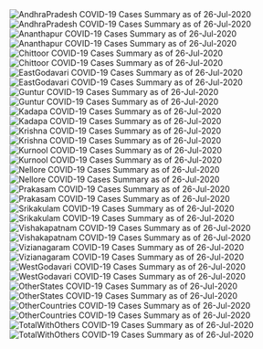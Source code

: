 <img src="https://deepuhub.github.io/COVID-19/GraphsGenerated/26-Jul-2020/AndhraPradesh_26-Jul-2020.jpg" alt="AndhraPradesh COVID-19 Cases Summary as of 26-Jul-2020">
<br>
<img src="https://deepuhub.github.io/COVID-19/GraphsGenerated/26-Jul-2020/Last24Hrs_AndhraPradesh_26-Jul-2020.jpg" alt="AndhraPradesh COVID-19 Cases Summary as of 26-Jul-2020">
<br>
<img src="https://deepuhub.github.io/COVID-19/GraphsGenerated/26-Jul-2020/Ananthapur_26-Jul-2020.jpg" alt="Ananthapur COVID-19 Cases Summary as of 26-Jul-2020">
<br>
<img src="https://deepuhub.github.io/COVID-19/GraphsGenerated/26-Jul-2020/Last24Hrs_Ananthapur_26-Jul-2020.jpg" alt="Ananthapur COVID-19 Cases Summary as of 26-Jul-2020">
<br>
<img src="https://deepuhub.github.io/COVID-19/GraphsGenerated/26-Jul-2020/Chittoor_26-Jul-2020.jpg" alt="Chittoor COVID-19 Cases Summary as of 26-Jul-2020">
<br>
<img src="https://deepuhub.github.io/COVID-19/GraphsGenerated/26-Jul-2020/Last24Hrs_Chittoor_26-Jul-2020.jpg" alt="Chittoor COVID-19 Cases Summary as of 26-Jul-2020">
<br>
<img src="https://deepuhub.github.io/COVID-19/GraphsGenerated/26-Jul-2020/EastGodavari_26-Jul-2020.jpg" alt="EastGodavari COVID-19 Cases Summary as of 26-Jul-2020">
<br>
<img src="https://deepuhub.github.io/COVID-19/GraphsGenerated/26-Jul-2020/Last24Hrs_EastGodavari_26-Jul-2020.jpg" alt="EastGodavari COVID-19 Cases Summary as of 26-Jul-2020">
<br>
<img src="https://deepuhub.github.io/COVID-19/GraphsGenerated/26-Jul-2020/Guntur_26-Jul-2020.jpg" alt="Guntur COVID-19 Cases Summary as of 26-Jul-2020">
<br>
<img src="https://deepuhub.github.io/COVID-19/GraphsGenerated/26-Jul-2020/Last24Hrs_Guntur_26-Jul-2020.jpg" alt="Guntur COVID-19 Cases Summary as of 26-Jul-2020">
<br>
<img src="https://deepuhub.github.io/COVID-19/GraphsGenerated/26-Jul-2020/Kadapa_26-Jul-2020.jpg" alt="Kadapa COVID-19 Cases Summary as of 26-Jul-2020">
<br>
<img src="https://deepuhub.github.io/COVID-19/GraphsGenerated/26-Jul-2020/Last24Hrs_Kadapa_26-Jul-2020.jpg" alt="Kadapa COVID-19 Cases Summary as of 26-Jul-2020">
<br>
<img src="https://deepuhub.github.io/COVID-19/GraphsGenerated/26-Jul-2020/Krishna_26-Jul-2020.jpg" alt="Krishna COVID-19 Cases Summary as of 26-Jul-2020">
<br>
<img src="https://deepuhub.github.io/COVID-19/GraphsGenerated/26-Jul-2020/Last24Hrs_Krishna_26-Jul-2020.jpg" alt="Krishna COVID-19 Cases Summary as of 26-Jul-2020">
<br>
<img src="https://deepuhub.github.io/COVID-19/GraphsGenerated/26-Jul-2020/Kurnool_26-Jul-2020.jpg" alt="Kurnool COVID-19 Cases Summary as of 26-Jul-2020">
<br>
<img src="https://deepuhub.github.io/COVID-19/GraphsGenerated/26-Jul-2020/Last24Hrs_Kurnool_26-Jul-2020.jpg" alt="Kurnool COVID-19 Cases Summary as of 26-Jul-2020">
<br>
<img src="https://deepuhub.github.io/COVID-19/GraphsGenerated/26-Jul-2020/Nellore_26-Jul-2020.jpg" alt="Nellore COVID-19 Cases Summary as of 26-Jul-2020">
<br>
<img src="https://deepuhub.github.io/COVID-19/GraphsGenerated/26-Jul-2020/Last24Hrs_Nellore_26-Jul-2020.jpg" alt="Nellore COVID-19 Cases Summary as of 26-Jul-2020">
<br>
<img src="https://deepuhub.github.io/COVID-19/GraphsGenerated/26-Jul-2020/Prakasam_26-Jul-2020.jpg" alt="Prakasam COVID-19 Cases Summary as of 26-Jul-2020">
<br>
<img src="https://deepuhub.github.io/COVID-19/GraphsGenerated/26-Jul-2020/Last24Hrs_Prakasam_26-Jul-2020.jpg" alt="Prakasam COVID-19 Cases Summary as of 26-Jul-2020">
<br>
<img src="https://deepuhub.github.io/COVID-19/GraphsGenerated/26-Jul-2020/Srikakulam_26-Jul-2020.jpg" alt="Srikakulam COVID-19 Cases Summary as of 26-Jul-2020">
<br>
<img src="https://deepuhub.github.io/COVID-19/GraphsGenerated/26-Jul-2020/Last24Hrs_Srikakulam_26-Jul-2020.jpg" alt="Srikakulam COVID-19 Cases Summary as of 26-Jul-2020">
<br>
<img src="https://deepuhub.github.io/COVID-19/GraphsGenerated/26-Jul-2020/Vishakapatnam_26-Jul-2020.jpg" alt="Vishakapatnam COVID-19 Cases Summary as of 26-Jul-2020">
<br>
<img src="https://deepuhub.github.io/COVID-19/GraphsGenerated/26-Jul-2020/Last24Hrs_Vishakapatnam_26-Jul-2020.jpg" alt="Vishakapatnam COVID-19 Cases Summary as of 26-Jul-2020">
<br>
<img src="https://deepuhub.github.io/COVID-19/GraphsGenerated/26-Jul-2020/Vizianagaram_26-Jul-2020.jpg" alt="Vizianagaram COVID-19 Cases Summary as of 26-Jul-2020">
<br>
<img src="https://deepuhub.github.io/COVID-19/GraphsGenerated/26-Jul-2020/Last24Hrs_Vizianagaram_26-Jul-2020.jpg" alt="Vizianagaram COVID-19 Cases Summary as of 26-Jul-2020">
<br>
<img src="https://deepuhub.github.io/COVID-19/GraphsGenerated/26-Jul-2020/WestGodavari_26-Jul-2020.jpg" alt="WestGodavari COVID-19 Cases Summary as of 26-Jul-2020">
<br>
<img src="https://deepuhub.github.io/COVID-19/GraphsGenerated/26-Jul-2020/Last24Hrs_WestGodavari_26-Jul-2020.jpg" alt="WestGodavari COVID-19 Cases Summary as of 26-Jul-2020">
<br>
<img src="https://deepuhub.github.io/COVID-19/GraphsGenerated/26-Jul-2020/OtherStates_26-Jul-2020.jpg" alt="OtherStates COVID-19 Cases Summary as of 26-Jul-2020">
<br>
<img src="https://deepuhub.github.io/COVID-19/GraphsGenerated/26-Jul-2020/Last24Hrs_OtherStates_26-Jul-2020.jpg" alt="OtherStates COVID-19 Cases Summary as of 26-Jul-2020">
<br>
<img src="https://deepuhub.github.io/COVID-19/GraphsGenerated/26-Jul-2020/OtherCountries_26-Jul-2020.jpg" alt="OtherCountries COVID-19 Cases Summary as of 26-Jul-2020">
<br>
<img src="https://deepuhub.github.io/COVID-19/GraphsGenerated/26-Jul-2020/Last24Hrs_OtherCountries_26-Jul-2020.jpg" alt="OtherCountries COVID-19 Cases Summary as of 26-Jul-2020">
<br>
<img src="https://deepuhub.github.io/COVID-19/GraphsGenerated/26-Jul-2020/TotalWithOthers_26-Jul-2020.jpg" alt="TotalWithOthers COVID-19 Cases Summary as of 26-Jul-2020">
<br>
<img src="https://deepuhub.github.io/COVID-19/GraphsGenerated/26-Jul-2020/Last24Hrs_TotalWithOthers_26-Jul-2020.jpg" alt="TotalWithOthers COVID-19 Cases Summary as of 26-Jul-2020">
<br>
